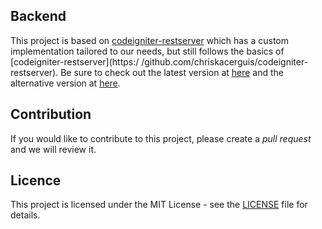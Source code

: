 ## Backend

This project is based on [codeigniter-restserver](https://github.com/chriskacerguis/codeigniter-restserver) which has a custom implementation tailored to our needs, but still follows the basics of [codeigniter-restserver](https:/ /github.com/chriskacerguis/codeigniter-restserver). Be sure to check out the latest version at [here](https://github.com/chriskacerguis/codeigniter-restserver) and the alternative version at [here](https://github.com/ardisaurus/old-rest-ci).

## Contribution

If you would like to contribute to this project, please create a *pull request* and we will review it.

## Licence

This project is licensed under the MIT License - see the [LICENSE](LICENSE) file for details.
